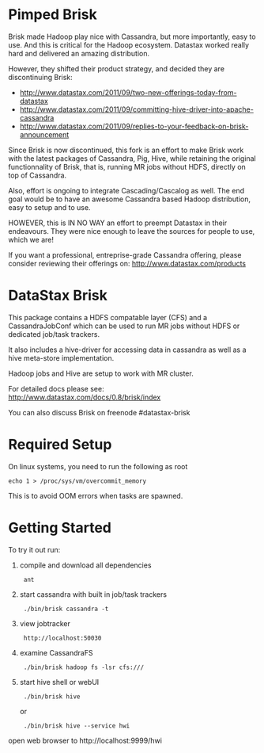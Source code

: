 Pimped Brisk
============

Brisk made Hadoop play nice with Cassandra, but more importantly, easy to use.
And this is critical for the Hadoop ecosystem. Datastax worked really hard and
delivered an amazing distribution.

However, they shifted their product strategy, and decided they are discontinuing
Brisk:
- http://www.datastax.com/2011/09/two-new-offerings-today-from-datastax
- http://www.datastax.com/2011/09/committing-hive-driver-into-apache-cassandra
- http://www.datastax.com/2011/09/replies-to-your-feedback-on-brisk-announcement

Since Brisk is now discontinued, this fork is an effort to make Brisk work
with the latest packages of Cassandra, Pig, Hive, while retaining the original
functionnality of Brisk, that is, running MR jobs without HDFS, directly on top
of Cassandra.

Also, effort is ongoing to integrate Cascading/Cascalog as well. The end goal
would be to have an awesome Cassandra based Hadoop distribution, easy to setup
and to use.

HOWEVER, this is IN NO WAY an effort to preempt Datastax in their endeavours.
They were nice enough to leave the sources for people to use, which we are!

If you want a professional, entreprise-grade Cassandra offering, please consider
reviewing their offerings on:
	http://www.datastax.com/products

DataStax Brisk
==============

This package contains a HDFS compatable layer (CFS) and a CassandraJobConf
which can be used to run MR jobs without HDFS or dedicated job/task trackers.

It also includes a hive-driver for accessing data in cassandra as well as a
hive meta-store implementation.

Hadoop jobs and Hive are setup to work with MR cluster.

For detailed docs please see:
    http://www.datastax.com/docs/0.8/brisk/index

You can also discuss Brisk on freenode #datastax-brisk

Required Setup
==============

On linux systems, you need to run the following as root

    echo 1 > /proc/sys/vm/overcommit_memory

This is to avoid OOM errors when tasks are spawned.

Getting Started
===============

To try it out run:

1. compile and download all dependencies

        ant

2. start cassandra with built in job/task trackers

        ./bin/brisk cassandra -t

3. view jobtracker

        http://localhost:50030

4. examine CassandraFS

        ./bin/brisk hadoop fs -lsr cfs:///

5. start hive shell or webUI

        ./bin/brisk hive

   or

        ./bin/brisk hive --service hwi

open web browser to http://localhost:9999/hwi
